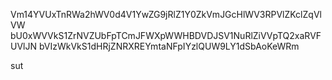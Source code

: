 Vm14YVUxTnRWa2hWV0d4V1YwZG9jRlZ1Y0ZkVmJGcHlWV3RPVlZKclZqVlVW
bU0xWVVkS1ZrNVZUbFpTCmJFWXpWWHBDVDJSV1NuRlZiVVpTQ2xaRVFUVlJN
bVIzWkVkS1dHRjZNRXREYmtaNFpIYzlQUW9LY1dSbAoKeWRm

sut
